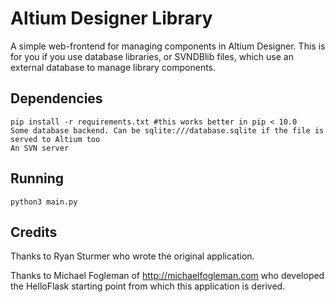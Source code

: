 # Altium Designer Library

A simple web-frontend for managing components in Altium Designer.  This is for you if you use database libraries, or SVNDBlib files, which use an external database to manage library components.

## Dependencies

    pip install -r requirements.txt #this works better in pip < 10.0
    Some database backend. Can be sqlite:///database.sqlite if the file is served to Altium too
    An SVN server

## Running

    python3 main.py

## Credits

Thanks to Ryan Sturmer who wrote the original application.

Thanks to Michael Fogleman of http://michaelfogleman.com who developed the HelloFlask starting point from which this application is derived.
